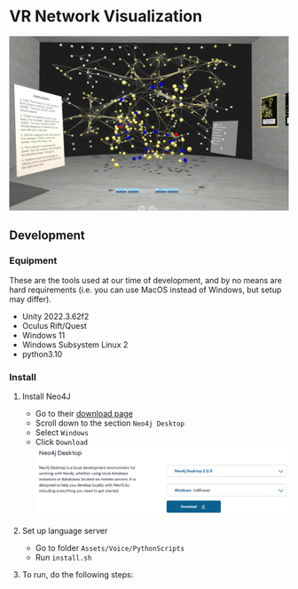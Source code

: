 # VR Network Visualization

![Main view of application](images/mainview.png)

## Development

### Equipment

These are the tools used at our time of development, and by no means are hard requirements (i.e. you can use MacOS instead of Windows, but setup may differ).
- Unity 2022.3.62f2
- Oculus Rift/Quest
- Windows 11
- Windows Subsystem Linux 2
- python3.10

### Install

1. Install Neo4J
    - Go to their [download page](https://neo4j.com/deployment-center/#gdb-tab)
    - Scroll down to the section `Neo4j Desktop`
    - Select `Windows`
    - Click `Download`
    ![Screenshot of page where to download Neo4J from](images/downloadscreen.png)

2. Set up language server
    - Go to folder `Assets/Voice/PythonScripts`
    - Run `install.sh`

3. To run, do the following steps: